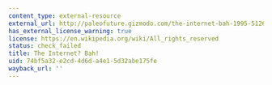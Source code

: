 ```yaml
---
content_type: external-resource
external_url: http://paleofuture.gizmodo.com/the-internet-bah-1995-512627689
has_external_license_warning: true
license: https://en.wikipedia.org/wiki/All_rights_reserved
status: check_failed
title: The Internet? Bah!
uid: 74bf5a32-e2cd-4d6d-a4e1-5d32abe175fe
wayback_url: ''
---
```

